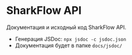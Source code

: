 # SharkFlow API

Документация и исходный код SharkFlow API.

- Генерация JSDoc: `npx jsdoc -c jsdoc.json`
- Документация будет в папке `docs/jsdoc/` 